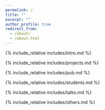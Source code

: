 ```yaml
---
permalink: /
title: ""
excerpt: ""
author_profile: true
redirect_from: 
  - /about/
  - /about.html
---
```


<span class='anchor' id='about-me'></span>

{% include_relative includes/intro.md %}

{% include_relative includes/projects.md %}

{% include_relative includes/pub.md %}

{% include_relative includes/students.md %}

{% include_relative includes/talks.md %}

{% include_relative includes/others.md %}